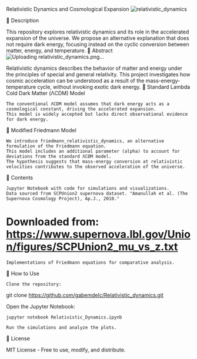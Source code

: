 Relativistic Dynamics and Cosmological Expansion
![relativistic_dynamics](https://github.com/user-attachments/assets/ae050032-f25f-45aa-acc9-33dd58bf95ee)

📌 Description

This repository explores relativistic dynamics and its role in the accelerated expansion of the universe. We propose an alternative explanation that does not require dark energy, focusing instead on the cyclic conversion between matter, energy, and temperature.
🔬 Abstract
![Uploading relativistic_dynamics.png…]()

Relativistic dynamics describes the behavior of matter and energy under the principles of special and general relativity.
This project investigates how cosmic acceleration can be understood as a result of the mass-energy-temperature cycle, without invoking exotic dark energy.
🔹 Standard Lambda Cold Dark Matter (ΛCDM) Model

    The conventional ΛCDM model assumes that dark energy acts as a cosmological constant, driving the accelerated expansion.
    This model is widely accepted but lacks direct observational evidence for dark energy.

🔹 Modified Friedmann Model

    We introduce friedmann_relativistic_dynamics, an alternative formulation of the Friedmann equation.
    This model includes an additional parameter (alpha) to account for deviations from the standard ΛCDM model.
    The hypothesis suggests that mass-energy conversion at relativistic velocities contributes to the observed acceleration of the universe.

📂 Contents

    Jupyter Notebook with code for simulations and visualizations.
    Data sourced from SCPUnion2 supernova dataset. "Amanullah et al. (The Supernova Cosmology Project), Ap.J., 2010."
  # Downloaded from: https://www.supernova.lbl.gov/Union/figures/SCPUnion2_mu_vs_z.txt
    Implementations of Friedmann equations for comparative analysis.

📌 How to Use

    Clone the repository:

git clone https://github.com/gabemdelc/Relativistic_dynamics.git

Open the Jupyter Notebook:

    jupyter notebook Relativistic_Dynamics.ipynb

    Run the simulations and analyze the plots.

📜 License

MIT License - Free to use, modify, and distribute.
